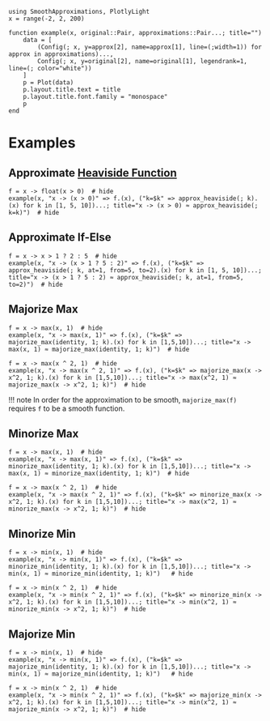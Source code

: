 ```@setup examples
using SmoothApproximations, PlotlyLight
x = range(-2, 2, 200)

function example(x, original::Pair, approximations::Pair...; title="")
    data = [
        (Config(; x, y=approx[2], name=approx[1], line=(;width=1)) for approx in approximations)...,
        Config(; x, y=original[2], name=original[1], legendrank=1, line=(; color="white"))
    ]
    p = Plot(data)
    p.layout.title.text = title
    p.layout.title.font.family = "monospace"
    p
end
```

# Examples

## Approximate [Heaviside Function](https://en.wikipedia.org/wiki/Heaviside_step_function)

```@example examples
f = x -> float(x > 0)  # hide
example(x, "x -> (x > 0)" => f.(x), ("k=$k" => approx_heaviside(; k).(x) for k in [1, 5, 10])...; title="x -> (x > 0) ≈ approx_heaviside(; k=k)")  # hide
```

## Approximate If-Else

```@example examples
f = x -> x > 1 ? 2 : 5  # hide
example(x, "x -> (x > 1 ? 5 : 2)" => f.(x), ("k=$k" => approx_heaviside(; k, at=1, from=5, to=2).(x) for k in [1, 5, 10])...; title="x -> (x > 1 ? 5 : 2) ≈ approx_heaviside(; k, at=1, from=5, to=2)")  # hide
```

## Majorize Max

```@example examples
f = x -> max(x, 1)  # hide
example(x, "x -> max(x, 1)" => f.(x), ("k=$k" => majorize_max(identity, 1; k).(x) for k in [1,5,10])...; title="x -> max(x, 1) ≈ majorize_max(identity, 1; k)")  # hide
```

```@example examples
f = x -> max(x ^ 2, 1)  # hide
example(x, "x -> max(x ^ 2, 1)" => f.(x), ("k=$k" => majorize_max(x -> x^2, 1; k).(x) for k in [1,5,10])...; title="x -> max(x^2, 1) ≈ majorize_max(x -> x^2, 1; k)")  # hide
```

!!! note
    In order for the approximation to be smooth, `majorize_max(f)` requires `f` to be a smooth function.

## Minorize Max

```@example examples
f = x -> max(x, 1)  # hide
example(x, "x -> max(x, 1)" => f.(x), ("k=$k" => minorize_max(identity, 1; k).(x) for k in [1,5,10])...; title="x -> max(x, 1) ≈ minorize_max(identity, 1; k)")  # hide
```

```@example examples
f = x -> max(x ^ 2, 1)  # hide
example(x, "x -> max(x ^ 2, 1)" => f.(x), ("k=$k" => minorize_max(x -> x^2, 1; k).(x) for k in [1,5,10])...; title="x -> max(x^2, 1) ≈ minorize_max(x -> x^2, 1; k)")  # hide
```

## Minorize Min

```@example examples
f = x -> min(x, 1)  # hide
example(x, "x -> min(x, 1)" => f.(x), ("k=$k" => minorize_min(identity, 1; k).(x) for k in [1,5,10])...; title="x -> min(x, 1) ≈ minorize_min(identity, 1; k)")   # hide
```

```@example examples
f = x -> min(x ^ 2, 1)  # hide
example(x, "x -> min(x ^ 2, 1)" => f.(x), ("k=$k" => minorize_min(x -> x^2, 1; k).(x) for k in [1,5,10])...; title="x -> min(x^2, 1) ≈ minorize_min(x -> x^2, 1; k)")  # hide
```

## Majorize Min

```@example examples
f = x -> min(x, 1)  # hide
example(x, "x -> min(x, 1)" => f.(x), ("k=$k" => majorize_min(identity, 1; k).(x) for k in [1,5,10])...; title="x -> min(x, 1) ≈ majorize_min(identity, 1; k)")   # hide
```

```@example examples
f = x -> min(x ^ 2, 1)  # hide
example(x, "x -> min(x ^ 2, 1)" => f.(x), ("k=$k" => majorize_min(x -> x^2, 1; k).(x) for k in [1,5,10])...; title="x -> min(x^2, 1) ≈ majorize_min(x -> x^2, 1; k)")  # hide
```
